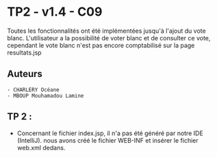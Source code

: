 # TP2 - v1.4 - C09

Toutes les fonctionnalités ont été implémentées jusqu'à l'ajout du vote blanc. L'utilisateur a la possibilité de voter blanc et de consulter ce vote, cependant le vote blanc n'est pas encore comptabilisé sur la page resultats.jsp

## Auteurs

    - CHARLERY Océane
    - MBOUP Mouhamadou Lamine
  
## TP 2 :

   * Concernant le fichier index.jsp, il n'a pas été généré par notre IDE (IntelliJ).
    nous avons créé le fichier WEB-INF et insérer le fichier web.xml dedans.
